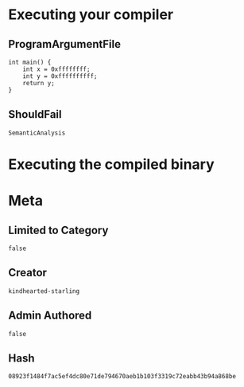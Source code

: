 # Executing your compiler

## ProgramArgumentFile

```
int main() {
    int x = 0xffffffff;
    int y = 0xffffffffff;
    return y;
}
```

## ShouldFail

```
SemanticAnalysis
```

# Executing the compiled binary

# Meta

## Limited to Category

```
false
```

## Creator

```
kindhearted-starling
```

## Admin Authored

```
false
```

## Hash

```
08923f1484f7ac5ef4dc80e71de794670aeb1b103f3319c72eabb43b94a868be
```

